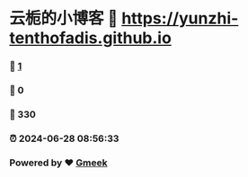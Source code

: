 # 云栀的小博客 :link: https://yunzhi-tenthofadis.github.io 
### :page_facing_up: [1](https://yunzhi-tenthofadis.github.io/tag.html) 
### :speech_balloon: 0 
### :hibiscus: 330 
### :alarm_clock: 2024-06-28 08:56:33 
### Powered by :heart: [Gmeek](https://github.com/Meekdai/Gmeek)
